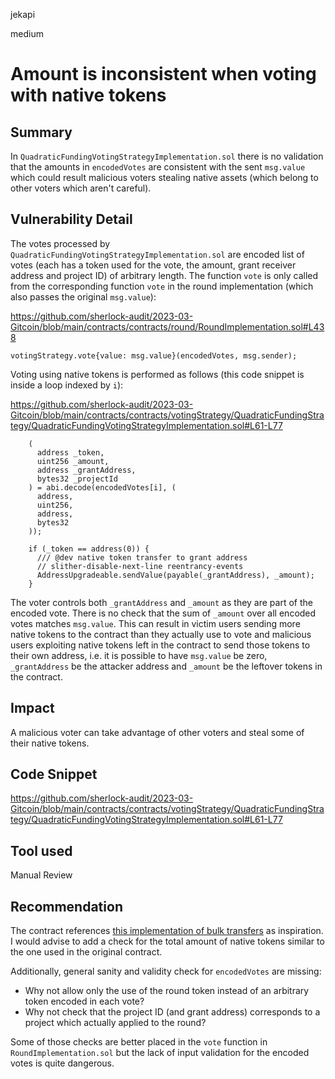 jekapi

medium

# Amount is inconsistent when voting with native tokens

## Summary
In `QuadraticFundingVotingStrategyImplementation.sol` there is no validation that the amounts in `encodedVotes` are consistent with the sent `msg.value` which could result malicious voters stealing native assets (which belong to other voters which aren't careful).

## Vulnerability Detail
The votes processed by `QuadraticFundingVotingStrategyImplementation.sol` are encoded list of votes (each has a token used for the vote, the amount, grant receiver address and project ID) of arbitrary length. The function `vote` is only called from the corresponding function `vote` in the round implementation (which also passes the original `msg.value`):

https://github.com/sherlock-audit/2023-03-Gitcoin/blob/main/contracts/contracts/round/RoundImplementation.sol#L438
```solidity
votingStrategy.vote{value: msg.value}(encodedVotes, msg.sender);
```

Voting using native tokens is performed as follows (this code snippet is inside a loop indexed by `i`):

https://github.com/sherlock-audit/2023-03-Gitcoin/blob/main/contracts/contracts/votingStrategy/QuadraticFundingStrategy/QuadraticFundingVotingStrategyImplementation.sol#L61-L77
```solidity
    (
      address _token,
      uint256 _amount,
      address _grantAddress,
      bytes32 _projectId
    ) = abi.decode(encodedVotes[i], (
      address,
      uint256,
      address,
      bytes32
    ));

    if (_token == address(0)) {
      /// @dev native token transfer to grant address
      // slither-disable-next-line reentrancy-events
      AddressUpgradeable.sendValue(payable(_grantAddress), _amount);
    }
```

The voter controls both `_grantAddress` and `_amount` as they are part of the encoded vote. There is no check that the sum of `_amount` over all encoded votes matches `msg.value`. This can result in victim users sending more native tokens to the contract than they actually use to vote and malicious users exploiting native tokens left in the contract to send those tokens to their own address, i.e. it is possible to have `msg.value` be zero, `_grantAddress` be the attacker address and `_amount` be the leftover tokens in the contract.

## Impact
A malicious voter can take advantage of other voters and steal some of their native tokens.

## Code Snippet
https://github.com/sherlock-audit/2023-03-Gitcoin/blob/main/contracts/contracts/votingStrategy/QuadraticFundingStrategy/QuadraticFundingVotingStrategyImplementation.sol#L61-L77

## Tool used
Manual Review

## Recommendation
The contract references [this implementation of bulk transfers](https://github.com/gitcoinco/BulkTransactions/blob/master/contracts/BulkCheckout.sol) as inspiration. I would advise to add a check for the total amount of native tokens similar to the one used in the original contract.

Additionally, general sanity and validity check for `encodedVotes` are missing:
- Why not allow only the use of the round token instead of an arbitrary token encoded in each vote?
- Why not check that the project ID (and grant address) corresponds to a project which actually applied to the round?

Some of those checks are better placed in the `vote` function in `RoundImplementation.sol` but the lack of input validation for the encoded votes is quite dangerous.